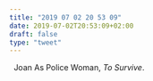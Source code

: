 ```yaml
---
title: "2019 07 02 20 53 09"
date: 2019-07-02T20:53:09+02:00
draft: false
type: "tweet"
---
```

<a href="https://music.apple.com/fr/album/to-survive/282053058" type="application/rss+xml" class="iconfont icon-music" title="rss"></a> &nbsp; Joan As Police Woman, *To Survive*.

